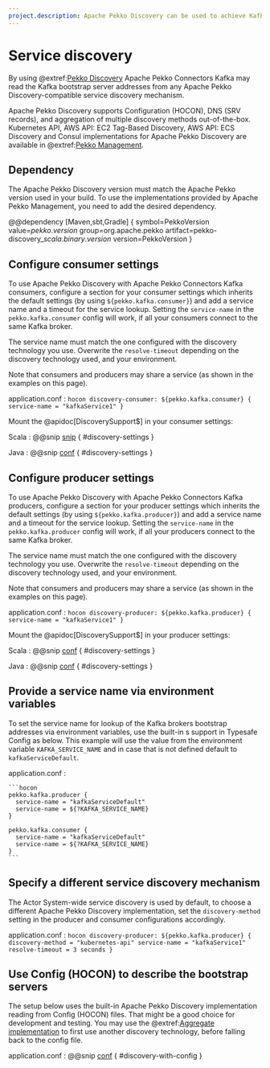 ```yaml
---
project.description: Apache Pekko Discovery can be used to achieve Kafka broker discovery from the operations environment.
---
```

# Service discovery

By using @extref:[Pekko Discovery](pekko:discovery/index.html) Apache Pekko Connectors Kafka may read the Kafka bootstrap server addresses from any Apache Pekko Discovery-compatible service discovery mechanism.

Apache Pekko Discovery supports Configuration (HOCON), DNS (SRV records), and aggregation of multiple discovery methods out-of-the-box. Kubernetes API, AWS API: EC2 Tag-Based Discovery, AWS API: ECS Discovery and Consul implementations for Apache Pekko Discovery are available in @extref:[Pekko Management](pekko-management:).

## Dependency

The Apache Pekko Discovery version must match the Apache Pekko version used in your build. To use the implementations provided by Apache Pekko Management, you need to add the desired dependency.

@@dependency [Maven,sbt,Gradle] {
  symbol=PekkoVersion
  value=$pekko.version$
  group=org.apache.pekko
  artifact=pekko-discovery_$scala.binary.version$
  version=PekkoVersion
}

## Configure consumer settings

To use Apache Pekko Discovery with Apache Pekko Connectors Kafka consumers, configure a section for your consumer settings which inherits the default settings (by using `${pekko.kafka.consumer}`) and add a service name and a timeout for the service lookup. Setting the `service-name` in the `pekko.kafka.consumer` config will work, if all your consumers connect to the same Kafka broker.

The service name must match the one configured with the discovery technology you use. Overwrite the `resolve-timeout` depending on the discovery technology used, and your environment.

Note that consumers and producers may share a service (as shown in the examples on this page).

application.conf
:   ```hocon
    discovery-consumer: ${pekko.kafka.consumer} {
      service-name = "kafkaService1"
    }
    ```

Mount the @apidoc[DiscoverySupport$] in your consumer settings:

Scala
: @@snip [snip](/tests/src/test/scala/org/apache/pekko/kafka/ConsumerSettingsSpec.scala) { #discovery-settings }

Java
: @@snip [conf](/tests/src/test/java/docs/javadsl/ConsumerSettingsTest.java) { #discovery-settings }


## Configure producer settings

To use Apache Pekko Discovery with Apache Pekko Connectors Kafka producers, configure a section for your producer settings which inherits the default settings (by using `${pekko.kafka.producer}`) and add a service name and a timeout for the service lookup. Setting the `service-name` in the `pekko.kafka.producer` config will work, if all your producers connect to the same Kafka broker.

The service name must match the one configured with the discovery technology you use. Overwrite the `resolve-timeout` depending on the discovery technology used, and your environment.

Note that consumers and producers may share a service (as shown in the examples on this page).

application.conf
:   ```hocon
    discovery-producer: ${pekko.kafka.producer} {
      service-name = "kafkaService1"
    }
    ```

Mount the @apidoc[DiscoverySupport$] in your producer settings:

Scala
: @@snip [conf](/tests/src/test/scala/org/apache/pekko/kafka/ProducerSettingsSpec.scala) { #discovery-settings }

Java
: @@snip [conf](/tests/src/test/java/docs/javadsl/ProducerSettingsTest.java) { #discovery-settings }


## Provide a service name via environment variables

To set the service name for lookup of the Kafka brokers bootstrap addresses via environment variables, use the built-in s support in Typesafe Config as below. This example will use the value from the environment variable `KAFKA_SERVICE_NAME` and in case that is not defined default to `kafkaServiceDefault`.

application.conf
:   &#9;

    ```hocon
    pekko.kafka.producer {
      service-name = "kafkaServiceDefault"
      service-name = ${?KAFKA_SERVICE_NAME}
    }
    
    pekko.kafka.consumer {
      service-name = "kafkaServiceDefault"
      service-name = ${?KAFKA_SERVICE_NAME}
    }
    ```



## Specify a different service discovery mechanism

The Actor System-wide service discovery is used by default, to choose a different Apache Pekko Discovery implementation, set the `discovery-method` setting in the producer and consumer configurations accordingly.

application.conf
:   ```hocon
    discovery-producer: ${pekko.kafka.producer} {
      discovery-method = "kubernetes-api"
      service-name = "kafkaService1"
      resolve-timeout = 3 seconds
    }
    ```

## Use Config (HOCON) to describe the bootstrap servers

The setup below uses the built-in Apache Pekko Discovery implementation reading from Config (HOCON) files. That might be a good choice for development and testing. You may use the @extref:[Aggregate implementation](pekko:discovery/index.html#discovery-method-aggregate-multiple-discovery-methods) to first use another discovery technology, before falling back to the config file.

application.conf
:   @@snip [conf](/tests/src/test/scala/org/apache/pekko/kafka/ConsumerSettingsSpec.scala) { #discovery-with-config }
